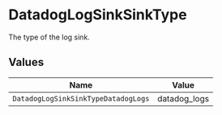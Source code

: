 # DatadogLogSinkSinkType

The type of the log sink.


## Values

| Name                                | Value                               |
| ----------------------------------- | ----------------------------------- |
| `DatadogLogSinkSinkTypeDatadogLogs` | datadog_logs                        |